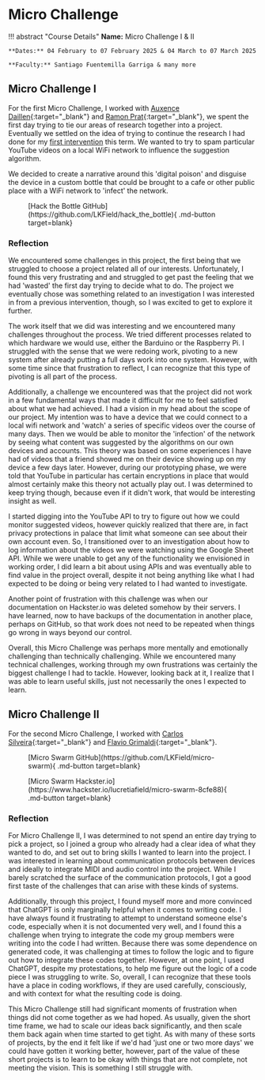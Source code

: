 # Micro Challenge

!!! abstract "Course Details"
    **Name:** Micro Challenge I & II 

    **Dates:** 04 February to 07 February 2025 & 04 March to 07 March 2025

    **Faculty:** Santiago Fuentemilla Garriga & many more 

## Micro Challenge I 

For the first Micro Challenge, I worked with [Auxence Daillen](https://auxence-daillen-organisation.gitbook.io/auxence-daillen/terms/term-2/micro-challenge){:target="_blank"} and [Ramon Prat](https://ramon-prat-gibert.gitbook.io/ramon-prat-mdef-website){:target="_blank"}, we spent the first day trying to tie our areas of research together into a project. Eventually we settled on the idea of trying to continue the research I had done for my [first intervention](../term2/designStudio/design02WK02.md) this term. We wanted to try to spam particular YouTube videos on a local WiFi network to influence the suggestion algorithm. 

We decided to create a narrative around this 'digital poison' and disguise the device in a custom bottle that could be brought to a cafe or other public place with a WiFi network to 'infect' the network. 

<figure markdown="span">
    [Hack the Bottle GitHub](https://github.com/LKField/hack_the_bottle){ .md-button target=blank}
</figure>

### Reflection 

We encountered some challenges in this project, the first being that we struggled to choose a project related all of our interests. Unfortunately, I found this very frustrating and and struggled to get past the feeling that we had 'wasted' the first day trying to decide what to do. The project we eventually chose was something related to an investigation I was interested in from a previous intervention, though, so I was excited to get to explore it further.  

The work itself that we did was interesting and we encountered many challenges throughout the process. We tried different processes related to which hardware we would use, either the Barduino or the Raspberry Pi. I struggled with the sense that we were redoing work, pivoting to a new system after already putting a full days work into one system. However, with some time since that frustration to reflect, I can recognize that this type of pivoting is all part of the process. 

Additionally, a challenge we encountered was that the project did not work in a few fundamental ways that made it difficult for me to feel satisfied about what we had achieved. I had a vision in my head about the scope of our project. My intention was to have a device that we could connect to a local wifi network and 'watch' a series of specific videos over the course of many days. Then we would be able to monitor the 'infection' of the network by seeing what content was suggested by the algorithms on our own devices and accounts. This theory was based on some experiences I have had of videos that a friend showed me on their device showing up on my device a few days later. However, during our prototyping phase, we were told that YouTube in particular has certain encryptions in place that would almost certainly make this theory not actually play out. I was determined to keep trying though, because even if it didn't work, that would be interesting insight as well. 

I started digging into the YouTube API to try to figure out how we could monitor suggested videos, however quickly realized that there are, in fact privacy protections in palace that limit what someone can see about their own account even. So, I transitioned over to an investigation about how to log information about the videos we were watching using the Google Sheet API. While we were unable to get any of the functionality we envisioned in working order, I did learn a bit about using APIs and was eventually able to find value in the project overall, despite it not being anything like what I had expected to be doing or being very related to I had wanted to investigate. 

Another point of frustration with this challenge was when our documentation on Hackster.io was deleted somehow by their servers. I have learned, now to have backups of the documentation in another place, perhaps on GitHub, so that work does not need to be repeated when things go wrong in ways beyond our control. 

Overall, this Micro Challenge was perhaps more mentally and emotionally challenging than technically challenging. While we encountered many technical challenges, working through my own frustrations was certainly the biggest challenge I had to tackle. However, looking back at it, I realize that I was able to learn useful skills, just not necessarily the ones I expected to learn. 


## Micro Challenge II 

For the second Micro Challenge, I worked with [Carlos Silveira](https://carlossilveiradesign.gitbook.io/mdef-diary/term-2/micro-challenges/micro-swarm){:target="_blank"} and [Flavio Grimaldi](https://flavio-grimaldi-students-iaac.gitbook.io/mdef_flavio_grimaldi/term-ii/micro_challenge-1){:target="_blank"}.

<div class="grid" markdown>
<figure markdown="span">
[Micro Swarm GitHub](https://github.com/LKField/micro-swarm){ .md-button target=blank}
</figure>
<figure markdown="span">
[Micro Swarm Hackster.io](https://www.hackster.io/lucretiafield/micro-swarm-8cfe88){ .md-button target=blank}
</figure>
</div>

### Reflection 

For Micro Challenge II, I was determined to not spend an entire day trying to pick a project, so I joined a group who already had a clear idea of what they wanted to do, and set out to bring skills I wanted to learn into the project. I was interested in learning about communication protocols between devices and ideally to integrate MIDI and audio control into the project. While I barely scratched the surface of the communication protocols, I got a good first taste of the challenges that can arise with these kinds of systems. 

Additionally, through this project, I found myself more and more convinced that ChatGPT is only marginally helpful when it comes to writing code. I have always found it frustrating to attempt to understand someone else's code, especially when it is not documented very well, and I found this a challenge when trying to integrate the code my group members were writing into the code I had written. Because there was some dependence on generated code, it was challenging at times to follow the logic and to figure out how to integrate these codes together. However, at one point, I used ChatGPT, despite my protestations, to help me figure out the logic of a code piece I was struggling to write. So, overall, I can recognize that these tools have a place in coding workflows, if they are used carefully, consciously, and with context for what the resulting code is doing. 

This Micro Challenge still had significant moments of frustration when things did not come together as we had hoped. As usually, given the short time frame, we had to scale our ideas back significantly, and then scale them back again when time started to get tight. As with many of these sorts of projects, by the end it felt like if we'd had 'just one or two more days' we could have gotten it working better, however, part of the value of these short projects is to learn to be okay with things that are not complete, not meeting the vision. This is something I still struggle with. 


